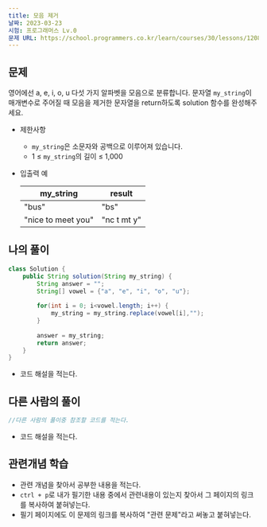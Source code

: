 ```yaml
---
title: 모음 제거
날짜: 2023-03-23
시험: 프로그래머스 Lv.0
문제 URL: https://school.programmers.co.kr/learn/courses/30/lessons/120849
---
```


## 문제

영어에선 a, e, i, o, u 다섯 가지 알파벳을 모음으로 분류합니다. 문자열 `my_string`이 매개변수로 주어질 때 모음을 제거한 문자열을 return하도록 solution 함수를 완성해주세요.

- 제한사항
    - `my_string`은 소문자와 공백으로 이루어져 있습니다.
    - 1 ≤ `my_string`의 길이 ≤ 1,000
- 입출력 예
    
    
    | my_string | result |
    | --- | --- |
    | "bus" | "bs" |
    | "nice to meet you" | "nc t mt y" |

## 나의 풀이

```java
class Solution {
    public String solution(String my_string) {
        String answer = "";
        String[] vowel = {"a", "e", "i", "o", "u"};
        
        for(int i = 0; i<vowel.length; i++) {
            my_string = my_string.replace(vowel[i],"");
        }
        
        answer = my_string;
        return answer;
    }
}
```

- 코드 해설을 적는다.

## 다른 사람의 풀이

```java
//다른 사람의 풀이중 참조할 코드를 적는다.
```

- 코드 해설을 적는다.

## 관련개념 학습

- 관련 개념을 찾아서 공부한 내용을 적는다.
- `ctrl + p`로 내가 필기한 내용 중에서 관련내용이 있는지 찾아서 그 페이지의 링크를 복사하여 붙혀넣는다.
- 필기 페이지에도 이 문제의 링크를 복사하여 "관련 문제"라고 써놓고 붙혀넣는다.